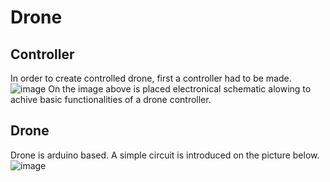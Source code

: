 # Drone

## Controller

In order to create controlled drone, first a controller had to be made. 
![image](https://user-images.githubusercontent.com/63428486/199693084-9e0361ab-01a0-4d88-8de0-8c6c5dd6dfac.png)
On the image above is placed electronical schematic alowing to achive basic functionalities of a drone controller.



## Drone

Drone is arduino based. A simple circuit is introduced on the picture below.
![image](https://user-images.githubusercontent.com/63428486/199693810-50f197da-752a-4526-aad2-6244cfce87a2.png)

